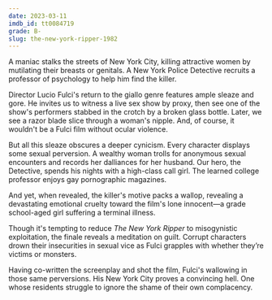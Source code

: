 ```yaml
---
date: 2023-03-11
imdb_id: tt0084719
grade: B-
slug: the-new-york-ripper-1982
---
```


A maniac stalks the streets of New York City, killing attractive women by mutilating their breasts or genitals. A New York Police Detective recruits a professor of psychology to help him find the killer.

<!-- end -->

Director Lucio Fulci's return to the giallo genre features ample sleaze and gore. He invites us to witness a live sex show by proxy, then see one of the show's performers stabbed in the crotch by a broken glass bottle. Later, we see a razor blade slice through a woman's nipple. And, of course, it wouldn't be a Fulci film without ocular violence.

But all this sleaze obscures a deeper cynicism. Every character displays some sexual perversion. A wealthy woman trolls for anonymous sexual encounters and records her dalliances for her husband. Our hero, the Detective, spends his nights with a high-class call girl. The learned college professor enjoys gay pornographic magazines.

And yet, when revealed, the killer's motive packs a wallop, revealing a devastating emotional cruelty toward the film's lone innocent—a grade school-aged girl suffering a terminal illness.

Though it's tempting to reduce _The New York Ripper_ to misogynistic exploitation, the finale reveals a meditation on guilt. Corrupt characters drown their insecurities in sexual vice as Fulci grapples with whether they’re victims or monsters.

Having co-written the screenplay and shot the film, Fulci's wallowing in those same perversions. His New York City proves a convincing hell. One whose residents struggle to ignore the shame of their own complacency.
